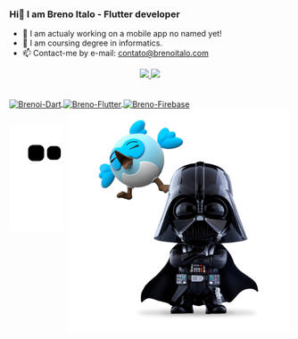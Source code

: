 ### Hi👋 I am Breno Italo - Flutter developer


- 🔭 I am actualy working on a mobile app no named yet!
- 🌱 I am coursing degree in informatics.
- 📫 Contact-me by e-mail: contato@brenoitalo.com

<div align="center">
  <a href="https://github.com/BrenoItalo16">
  <img height="180em" src="https://github-readme-stats.vercel.app/api?username=BrenoItalo16&show_icons=true&theme=dracula&include_all_commits=true&count_private=true"/>
  <img height="180em" src="https://github-readme-stats.vercel.app/api/top-langs/?username=BrenoItalo16&layout=compact&langs_count=7&theme=dracula"/>
</div><br>
<div style="display: inline_block"><br>
  <img align="center" alt="Brenoi-Dart" height="30" width="40" src="https://cdn.jsdelivr.net/gh/devicons/devicon/icons/dart/dart-original.svg" />
  <img align="center" alt="Breno-Flutter" height="30" width="40" src="https://cdn.jsdelivr.net/gh/devicons/devicon/icons/flutter/flutter-original.svg" />
  <img align="center" alt="Breno-Firebase" height="30" width="40" src="https://cdn.jsdelivr.net/gh/devicons/devicon/icons/firebase/firebase-plain.svg" />
  <img align="right" alt="Breno-Pic" height="400" src="https://raw.githubusercontent.com/BrenoItalo16/BrenoItalo16/main/.github/workflows/dart_whoisdash.png">
</div><br>
 
<div>
  
  ![Snake animation](https://github.com/BrenoItalo16/BrenoItalo16/blob/output/github-contribution-grid-snake.svg)
</div>
